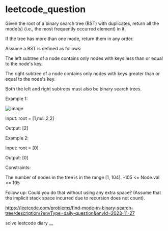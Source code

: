 # leetcode_question

Given the root of a binary search tree (BST) with duplicates, return all the mode(s) (i.e., the most frequently occurred element) in it.

If the tree has more than one mode, return them in any order.

Assume a BST is defined as follows:

The left subtree of a node contains only nodes with keys less than or equal to the node's key.

The right subtree of a node contains only nodes with keys greater than or equal to the node's key.

Both the left and right subtrees must also be binary search trees.
 

Example 1:

![image](https://github.com/SUSPECT007/leetcode_question/assets/103315098/7b0c6b29-ee0d-4a58-a75f-e0449033da0b)


Input: root = [1,null,2,2]

Output: [2]



Example 2:

Input: root = [0]

Output: [0]
 

Constraints:

The number of nodes in the tree is in the range [1, 104].
-105 <= Node.val <= 105
 


Follow up: Could you do that without using any extra space? (Assume that the implicit stack space incurred due to recursion does not count).


https://leetcode.com/problems/find-mode-in-binary-search-tree/description/?envType=daily-question&envId=2023-11-27


solve leetcode diary
__
